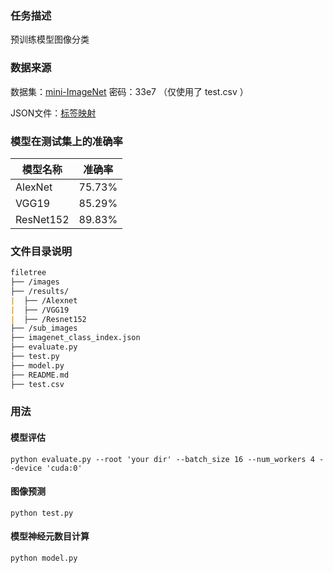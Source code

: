 ### 任务描述

预训练模型图像分类

### 数据来源

数据集：[mini-ImageNet](https://pan.baidu.com/s/1bQTtrkEgWfs_iaVRwxPF3Q#list/path=%2Fsharelink2168611027-758932909271168%2Fmini-imagenet&parentPath=%2Fsharelink2168611027-758932909271168)   密码：33e7   （仅使用了 test.csv ）

JSON文件：[标签映射](https://github.com/WZMIAOMIAO/deep-learning-for-image-processing/blob/master/pytorch_classification/mini_imagenet/imagenet_class_index.json)

### 模型在测试集上的准确率

| 模型名称  | 准确率 |
| --------- | ------ |
| AlexNet   | 75.73% |
| VGG19     | 85.29% |
| ResNet152 | 89.83% |

### 文件目录说明

```markdown
filetree 
├── /images
├── /results/
|  ├── /Alexnet
|  ├── /VGG19
|  ├── /Resnet152
├── /sub_images
├── imagenet_class_index.json
├── evaluate.py
├── test.py
├── model.py
├── README.md
├── test.csv
```

### 用法

#### 模型评估

```shell
python evaluate.py --root 'your dir' --batch_size 16 --num_workers 4 --device 'cuda:0'
```

#### 图像预测

```shell
python test.py 
```

#### 模型神经元数目计算

```
python model.py
```


